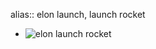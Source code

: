 alias:: elon launch, launch rocket

- ![elon launch rocket](https://emerald-raw-leopon-384.mypinata.cloud/ipfs/QmSd59ndqbEjmP4hgQVFUN4rUrHHFGTugGpyCYY9mD46U7)